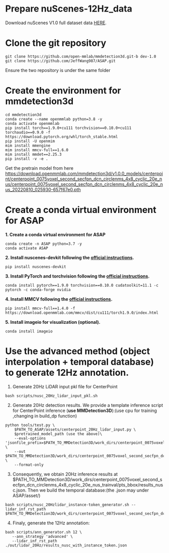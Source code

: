 # Prepare nuScenes-12Hz_data
Download nuScenes V1.0 full dataset data [HERE](https://www.nuscenes.org/download). 
# Clone the git repository
```
git clone https://github.com/open-mmlab/mmdetection3d.git-b dev-1.0
git clone https://github.com/JeffWang987/ASAP.git
```
Ensure the two repository is under the same folder
# Create the environment for mmdetection3d
```
cd mmdetection3d
conda create --name openmmlab python=3.8 -y
conda activate openmmlab
pip install torch==1.9.0+cu111 torchvision==0.10.0+cu111 torchaudio==0.9.0 -f https://download.pytorch.org/whl/torch_stable.html
pip install -U openmim
mim install mmengine
mim install mmcv-full==1.6.0
mim install mmdet==2.25.3
pip install -v -e .
```
Get the pretrain model from here https://download.openmmlab.com/mmdetection3d/v1.0.0_models/centerpoint/centerpoint_0075voxel_second_secfpn_dcn_circlenms_4x8_cyclic_20e_nus/centerpoint_0075voxel_second_secfpn_dcn_circlenms_4x8_cyclic_20e_nus_20220810_025930-657f67e0.pth
# Create a conda virtual environment for ASAP


**1. Create a conda virtual environment for ASAP**
```shell
conda create -n ASAP python=3.7 -y
conda activate ASAP
```

**2. Install nuscenes-devkit following the [official instructions](https://github.com/nutonomy/nuscenes-devkit).**
```shell
pip install nuscenes-devkit
```

**3. Install PyTorch and torchvision following the [official instructions](https://pytorch.org/).**
```shell
conda install pytorch==1.9.0 torchvision==0.10.0 cudatoolkit=11.1 -c pytorch -c conda-forge nvidia
```

**4. Install MMCV following the [official instructions](https://github.com/open-mmlab/mmcv).**
```shell
pip install mmcv-full==1.4.0 -f https://download.openmmlab.com/mmcv/dist/cu111/torch1.9.0/index.html
```

**5. Install imageio for visualization (optional).**
```shell
conda install imageio
```
# Use the advanced method (object interpolation + temporal database) to generate 12Hz annotation.
1. Generate 20Hz LiDAR input pkl file for CenterPoint
```
bash scripts/nusc_20Hz_lidar_input_pkl.sh
```
2. Generate 20Hz detection results. We provide a template inference script for CenterPoint inference (**use MMDetection3D**):(use cpu for training ,changing in build_dp function)
```
python tools/test.py \
    $PATH_TO_ASAP/assets/centerpoint_20Hz_lidar_input.py \
    $pretrained_model_path (use the above)\
    --eval-options 'jsonfile_prefix=$PATH_TO_MMDetection3D/work_dirs/centerpoint_0075voxel_second_secfpn_dcn_circlenms_4x8_cyclic_20e_nus_trainval/' \
    --out $PATH_TO_MMDetection3D/work_dirs/centerpoint_0075voxel_second_secfpn_dcn_circlenms_4x8_cyclic_20e_nus_trainval/rst.pkl \
    --format-only
```

3. Consequently, we obtain 20Hz inference results at $PATH_TO_MMDetection3D/work_dirs/centerpoint_0075voxel_second_secfpn_dcn_circlenms_4x8_cyclic_20e_nus_trainval/pts_bbox/results_nusc.json. Then we build the temporal database:(the .json may under ASAP/asset/)
```
bash scripts/nusc_20Hzlidar_instance-token_generator.sh --lidar_inf_rst_path $PATH_TO_MMDetection3D/work_dirs/centerpoint_0075voxel_second_secfpn_dcn_circlenms_4x8_cyclic_20e_nus_trainval/pts_bbox/results_nusc.json
```

4. Finaly, generate the 12Hz annotation:
```
bash scripts/ann_generator.sh 12 \
   --ann_strategy 'advanced' \
   --lidar_inf_rst_path ./out/lidar_20Hz/results_nusc_with_instance_token.json
```